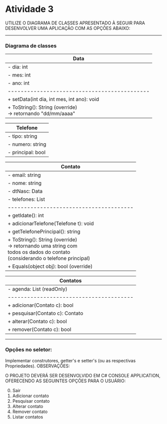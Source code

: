 # Atividade 3

UTILIZE O DIAGRAMA DE CLASSES APRESENTADO À SEGUIR PARA DESENVOLVER UMA APLICAÇÃO COM AS OPÇÕES ABAIXO:

***

### Diagrama de classes


| Data                                       |
|--------------------------------------------|
| - dia: int                                 |
| - mes: int                                 |
| - ano: int                                 |
|--------------------------------------------|
| + setData(int dia, int mes, int ano): void |
| + ToString(): String (override)</br>-> retornando "dd/mm/aaaa" |


| Telefone                                   |
|--------------------------------------------|
| - tipo: string                             |
| - numero: string                           |
| - principal: bool                          |


| Contato                               |
|---------------------------------------|
| - email: string                       |
| - nome: string                        |
| - dtNasc: Data                        |
| - telefones: List<Telefone>           |
|---------------------------------------|
| + getIdate(): int                     |
| + adicionarTelefone(Telefone t): void |
| + getTelefonePrincipal(): string      |
| + ToString(): String (override) </br> -> retornando uma string com </br>todos os dados do contato </br>(considerando o telefone         principal)                       |
| + Equals(object obj): bool (override) |


| Contatos                              |
|---------------------------------------|
| - agenda: List<Contato> (readOnly)    |
|---------------------------------------|
| + adicionar(Contato c): bool          |
| + pesquisar(Contato c): Contato       |
| + alterar(Contato c): bool            |
| + remover(Contato c): bool            |

***

### Opções no seletor:
 
Implementar construtores, getter's e setter's (ou as respectivas Propriedades).
OBSERVAÇÕES:

O PROJETO DEVERÁ SER DESENVOLVIDO EM C# CONSOLE APPLICATION, OFERECENDO AS SEGUINTES OPÇÕES PARA O USUÁRIO:

0. Sair             
1. Adicionar contato
2. Pesquisar contato
3. Alterar contato  
4. Remover contato  
5. Listar contatos  